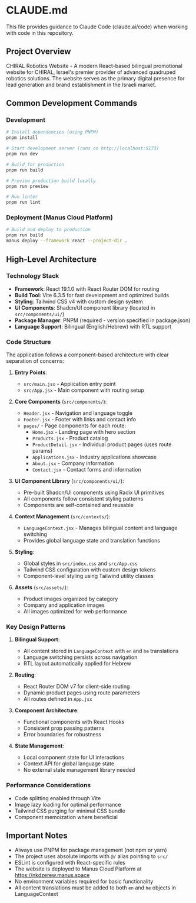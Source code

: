 # CLAUDE.md

This file provides guidance to Claude Code (claude.ai/code) when working with code in this repository.

## Project Overview

CHIRAL Robotics Website - A modern React-based bilingual promotional website for CHIRAL, Israel's premier provider of advanced quadruped robotics solutions. The website serves as the primary digital presence for lead generation and brand establishment in the Israeli market.

## Common Development Commands

### Development
```bash
# Install dependencies (using PNPM)
pnpm install

# Start development server (runs on http://localhost:5173)
pnpm run dev

# Build for production
pnpm run build

# Preview production build locally
pnpm run preview

# Run linter
pnpm run lint
```

### Deployment (Manus Cloud Platform)
```bash
# Build and deploy to production
pnpm run build
manus deploy --framework react --project-dir .
```

## High-Level Architecture

### Technology Stack
- **Framework**: React 19.1.0 with React Router DOM for routing
- **Build Tool**: Vite 6.3.5 for fast development and optimized builds
- **Styling**: Tailwind CSS v4 with custom design system
- **UI Components**: Shadcn/UI component library (located in `src/components/ui/`)
- **Package Manager**: PNPM (required - version specified in package.json)
- **Language Support**: Bilingual (English/Hebrew) with RTL support

### Code Structure

The application follows a component-based architecture with clear separation of concerns:

1. **Entry Points**:
   - `src/main.jsx` - Application entry point
   - `src/App.jsx` - Main component with routing setup

2. **Core Components** (`src/components/`):
   - `Header.jsx` - Navigation and language toggle
   - `Footer.jsx` - Footer with links and contact info
   - `pages/` - Page components for each route:
     - `Home.jsx` - Landing page with hero section
     - `Products.jsx` - Product catalog
     - `ProductDetail.jsx` - Individual product pages (uses route params)
     - `Applications.jsx` - Industry applications showcase
     - `About.jsx` - Company information
     - `Contact.jsx` - Contact forms and information

3. **UI Component Library** (`src/components/ui/`):
   - Pre-built Shadcn/UI components using Radix UI primitives
   - All components follow consistent styling patterns
   - Components are self-contained and reusable

4. **Context Management** (`src/contexts/`):
   - `LanguageContext.jsx` - Manages bilingual content and language switching
   - Provides global language state and translation functions

5. **Styling**:
   - Global styles in `src/index.css` and `src/App.css`
   - Tailwind CSS configuration with custom design tokens
   - Component-level styling using Tailwind utility classes

6. **Assets** (`src/assets/`):
   - Product images organized by category
   - Company and application images
   - All images optimized for web performance

### Key Design Patterns

1. **Bilingual Support**:
   - All content stored in `LanguageContext` with `en` and `he` translations
   - Language switching persists across navigation
   - RTL layout automatically applied for Hebrew

2. **Routing**:
   - React Router DOM v7 for client-side routing
   - Dynamic product pages using route parameters
   - All routes defined in `App.jsx`

3. **Component Architecture**:
   - Functional components with React Hooks
   - Consistent prop passing patterns
   - Error boundaries for robustness

4. **State Management**:
   - Local component state for UI interactions
   - Context API for global language state
   - No external state management library needed

### Performance Considerations

- Code splitting enabled through Vite
- Image lazy loading for optimal performance
- Tailwind CSS purging for minimal CSS bundle
- Component memoization where beneficial

## Important Notes

- Always use PNPM for package management (not npm or yarn)
- The project uses absolute imports with `@/` alias pointing to `src/`
- ESLint is configured with React-specific rules
- The website is deployed to Manus Cloud Platform at https://nkdzerew.manus.space
- No environment variables required for basic functionality
- All content translations must be added to both `en` and `he` objects in LanguageContext